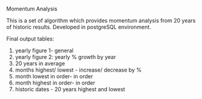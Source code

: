 Momentum Analysis 

This is a set of algorithm which provides momentum analysis from 20 years of historic results. Developed in postgreSQL environment.

Final output tables:

1. yearly figure 1- general <br>
2. yearly figure 2: yearly % growth by year <br>
3. 20 years in average <br>
4. months highest/ lowest - increase/ decrease by % <br>
5. month lowest in order- in order <br>
6. month highest in order- in order <br>
7. historic dates - 20 years highest and lowest
